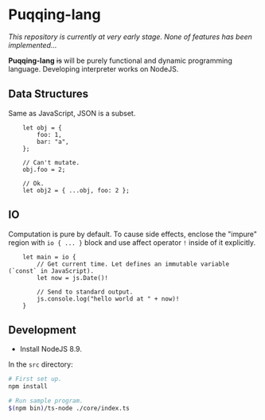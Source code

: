 # Puqqing-lang

*This repository is currently at very early stage. None of features has been implemented...*

**Puqqing-lang** ~~is~~ will be purely functional and dynamic programming language. Developing interpreter works on NodeJS.

## Data Structures

Same as JavaScript, JSON is a subset.

```puqqing
    let obj = {
        foo: 1,
        bar: "a",
    };

    // Can't mutate.
    obj.foo = 2;

    // Ok.
    let obj2 = { ...obj, foo: 2 };
```

## IO

Computation is pure by default. To cause side effects, enclose the "impure" region with ``io { ... }`` block and use affect operator `!` inside of it explicitly.

```puqqing
    let main = io {
        // Get current time. Let defines an immutable variable (`const` in JavaScript).
        let now = js.Date()!

        // Send to standard output.
        js.console.log("hello world at " + now)!
    }
```

## Development

- Install NodeJS 8.9.

In the `src` directory:

```bash
# First set up.
npm install

# Run sample program.
$(npm bin)/ts-node ./core/index.ts
```
